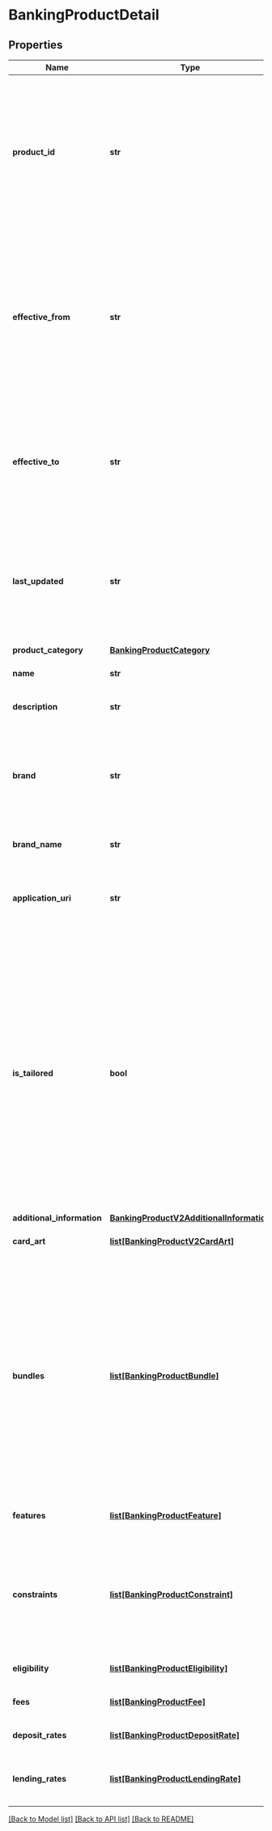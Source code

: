 # BankingProductDetail

## Properties
Name | Type | Description | Notes
------------ | ------------- | ------------- | -------------
**product_id** | **str** | A data holder specific unique identifier for this product. This identifier must be unique to a product but does not otherwise need to adhere to ID permanence guidelines. | 
**effective_from** | **str** | The date and time from which this product is effective (ie. is available for origination).  Used to enable the articulation of products to the regime before they are available for customers to originate | [optional] 
**effective_to** | **str** | The date and time at which this product will be retired and will no longer be offered.  Used to enable the managed deprecation of products | [optional] 
**last_updated** | **str** | The last date and time that the information for this product was changed (or the creation date for the product if it has never been altered) | 
**product_category** | [**BankingProductCategory**](BankingProductCategory.md) |  | 
**name** | **str** | The display name of the product | 
**description** | **str** | A description of the product | 
**brand** | **str** | A label of the brand for the product. Able to be used for filtering. For data holders with single brands this value is still required | 
**brand_name** | **str** | An optional display name of the brand | [optional] 
**application_uri** | **str** | A link to an application web page where this product can be applied for. | [optional] 
**is_tailored** | **bool** | Indicates whether the product is specifically tailored to a circumstance.  In this case fees and prices are significantly negotiated depending on context. While all products are open to a degree of tailoring this flag indicates that tailoring is expected and thus that the provision of specific fees and rates is not applicable | 
**additional_information** | [**BankingProductV2AdditionalInformation**](BankingProductV2AdditionalInformation.md) |  | [optional] 
**card_art** | [**list[BankingProductV2CardArt]**](BankingProductV2CardArt.md) | An array of card art images | [optional] 
**bundles** | [**list[BankingProductBundle]**](BankingProductBundle.md) | An array of bundles that this product participates in.  Each bundle is described by free form information but also by a list of product IDs of the other products that are included in the bundle.  It is assumed that the current product is included in the bundle also | [optional] 
**features** | [**list[BankingProductFeature]**](BankingProductFeature.md) | Array of features available for the product | [optional] 
**constraints** | [**list[BankingProductConstraint]**](BankingProductConstraint.md) | Constraints on the application for or operation of the product such as minimum balances or limit thresholds | [optional] 
**eligibility** | [**list[BankingProductEligibility]**](BankingProductEligibility.md) | Eligibility criteria for the product | [optional] 
**fees** | [**list[BankingProductFee]**](BankingProductFee.md) | Fees applicable for the product | [optional] 
**deposit_rates** | [**list[BankingProductDepositRate]**](BankingProductDepositRate.md) | Interest rates available for deposits | [optional] 
**lending_rates** | [**list[BankingProductLendingRate]**](BankingProductLendingRate.md) | Interest rates charged against lending balances | [optional] 

[[Back to Model list]](../README.md#documentation-for-models) [[Back to API list]](../README.md#documentation-for-api-endpoints) [[Back to README]](../README.md)


